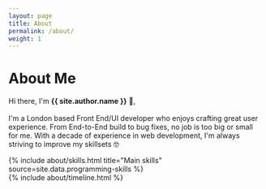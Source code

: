 ```yaml
---
layout: page
title: About
permalink: /about/
weight: 1
---
```


# **About Me**

Hi there, I'm **{{ site.author.name }}** :wave:,<br><br>
I'm a London based Front End/UI developer who enjoys crafting great user experience. From End-to-End build to bug fixes, no job is too big or small for me. With a decade of experience in web development, I'm always striving to improve my skillsets :nerd_face:

<div class="row">
{% include about/skills.html title="Main skills" source=site.data.programming-skills %}
<!-- {% include about/skills.html title="Other Skills" source=site.data.other-skills %} -->
</div>

<div class="row">
{% include about/timeline.html %}
</div>
